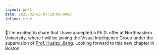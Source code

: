 ```yaml
---
layout: post
date: 2025-02-06 07:59:00-0400
inline: true
---
```


:tada: I'm excited to share that I have accepted a Ph.D. offer at Northeastern University, where I will be joining the Visual Intelligence Group under the supervision of [Prof. Huaizu Jiang](https://jianghz.me/). Looking forward to this new chapter in Boston!